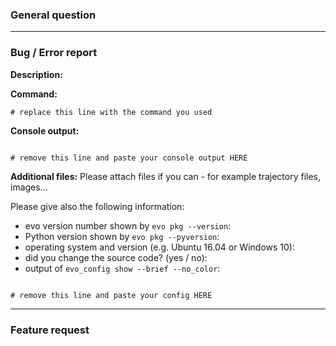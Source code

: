 <!--
###############################################################################
This template can help you to get a better response to your issue.
Click on "Preview" to see a more readable version.

Please follow the instructions and fill in the information below, 
depending on whether your issue is a general question, a bug / error report 
or a feature request.

Before you click "Submit new issue", check the formatting in the "Preview" tab.
Help with Markdown formatting: 
  https://guides.github.com/features/mastering-markdown/

Thanks!
###############################################################################
-->

<!-- 
###############################################################################
delete the part below if your issue is NOT a question 
###############################################################################
-->
### General question

<!-- please write some details about your question in a few sentences here -->

---

<!--
###############################################################################
delete the part below if your issue is NOT a bug / error report
###############################################################################
-->
### Bug / Error report

**Description:**
<!-- please describe the problem in a few sentences here -->

**Command:**
```
# replace this line with the command you used
```

**Console output:**
```

# remove this line and paste your console output HERE

```

**Additional files:**
Please attach files if you can - for example trajectory files, images...

Please give also the following information:
* evo version number shown by `evo pkg --version`: 
* Python version shown by `evo pkg --pyversion`: 
* operating system and version (e.g. Ubuntu 16.04 or Windows 10): 
* did you change the source code? (yes / no): 
* output of `evo_config show --brief --no_color`: 
```

# remove this line and paste your config HERE

```

---

<!-- 
###############################################################################
delete the part below if your issue is NOT a feature request
###############################################################################
-->
### Feature request

<!-- please describe your feature request here -->
